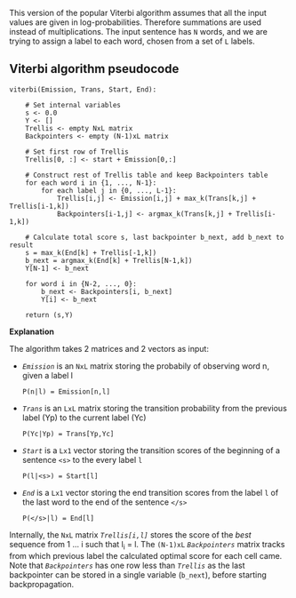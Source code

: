 This version of the popular Viterbi algorithm assumes that all the input values are given in log-probabilities. Therefore summations are used instead of multiplications. The input sentence has `N` words, and we are trying to assign a label to each word, chosen from a set of `L` labels.
## Viterbi algorithm pseudocode

    viterbi(Emission, Trans, Start, End):
        
        # Set internal variables
        s <- 0.0
        Y <- []
        Trellis <- empty NxL matrix
        Backpointers <- empty (N-1)xL matrix
        
        # Set first row of Trellis
        Trellis[0, :] <- start + Emission[0,:]
        
        # Construct rest of Trellis table and keep Backpointers table
        for each word i in {1, ..., N-1}:
        	for each label j in {0, ..., L-1}:
        		Trellis[i,j] <- Emission[i,j] + max_k(Trans[k,j] + Trellis[i-1,k])
        		Backpointers[i-1,j] <- argmax_k(Trans[k,j] + Trellis[i-1,k])
        
        # Calculate total score s, last backpointer b_next, add b_next to result
        s = max_k(End[k] + Trellis[-1,k])	 
        b_next = argmax_k(End[k] + Trellis[N-1,k])
        Y[N-1] <- b_next
        
        for word i in {N-2, ..., 0}:
        	b_next <- Backpointers[i, b_next]
        	Y[i] <- b_next
        	
        return (s,Y)
        
**Explanation**

The algorithm takes 2 matrices and 2 vectors as input:

- *`Emission`* is an `NxL` matrix storing the probabily of observing word n, given a label l 

	`P(n|l) = Emission[n,l]`
- *`Trans`* is an `LxL` matrix storing the transition probability from the previous label (Yp) to the current label (Yc)
	
	`P(Yc|Yp) = Trans[Yp,Yc]`
- *`Start`* is a `Lx1` vector storing the transition scores of the beginning of a sentence `<s>` to the every label `l`

	`P(l|<s>) = Start[l]`
- *`End`* is a `Lx1` vector storing the end transition scores from the label `l` of the last word to the end of the sentence `</s>`

	`P(</s>|l) = End[l]`

Internally, the `NxL` matrix *`Trellis[i,l]`* stores the score of the *best* sequence from 1 ... i such that l<sub>i</sub> = l. The `(N-1)xL` *`Backpointers`* matrix tracks from which previous label the calculated optimal score for each cell came. Note that *`Backpointers`* has one row less than *`Trellis`* as the last backpointer can be stored in a single variable (`b_next`), before starting backpropagation.
